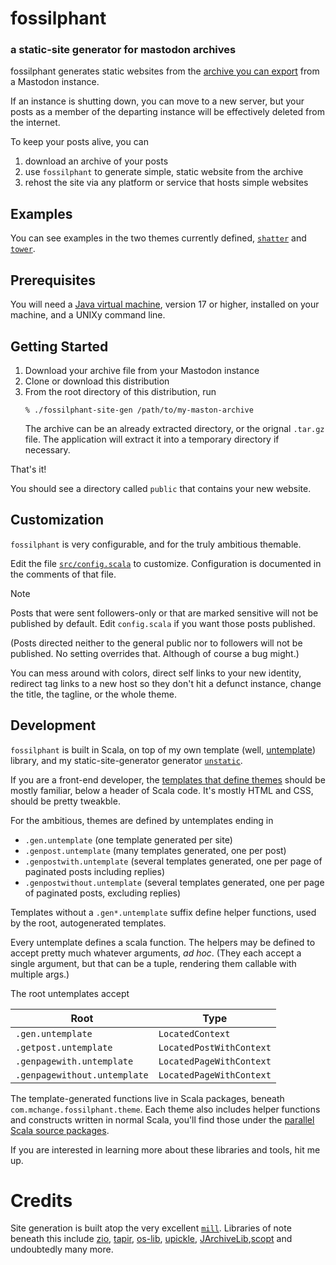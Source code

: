 # fossilphant

### a static-site generator for mastodon archives

fossilphant generates static websites from the
[archive you can export](https://allthings.how/how-to-export-and-import-your-data-on-mastodon/)
from a Mastodon instance.

If an instance is shutting down, you can move to a new server,
but your posts as a member of the departing instance will be effectively
deleted from the internet.

To keep your posts alive, you can

1. download an archive of your posts
2. use `fossilphant` to generate simple, static website
   from the archive
3. rehost the site via any platform or service that hosts simple websites

## Examples

You can see examples in the two themes currently defined,
[`shatter`](https://www.mchange.com/projects/fossilphant/example/shatter)
and [`tower`](https://www.mchange.com/projects/fossilphant/example/tower).

## Prerequisites

You will need a [Java virtual machine](https://www.oracle.com/java/technologies/java-se-glance.html),
version 17 or higher, installed on your machine, and a UNIXy command line.

## Getting Started

1. Download your archive file from your Mastodon instance
2. Clone or download this distribution
3. From the root directory of this distribution, run
   ```plaintext
   % ./fossilphant-site-gen /path/to/my-maston-archive
   ```
   The archive can be an already extracted directory, or the orignal
    `.tar.gz` file. The application will extract it into a
   temporary directory if necessary.

That's it!

You should see a directory called `public`
that contains your new website.

## Customization

`fossilphant` is very configurable, and for the truly ambitious
themable.

Edit the file [`src/config.scala`](src/config.scala) to customize.
Configuration is documented in the comments of that file.

> [!NOTE]  
> Posts that were sent followers-only or that are marked sensitive
> will not be published by default. Edit `config.scala` if you want
> those posts published.
> 
> (Posts directed neither to the general public
> nor to followers will not be published. No setting overrides that.
> Although of course a bug might.)

You can mess around with colors, direct self links to your new identity,
redirect tag links to a new host so they don't hit a defunct instance,
change the title, the tagline, or the whole theme.

## Development

`fossilphant` is built in Scala, on top of my own template (well,
[untemplate](https://github.com/swaldman/untemplate-doc#readme)) library,
and my static-site-generator generator [`unstatic`](https://github.com/swaldman/unstatic).

If you are a front-end developer, the
[templates that define themes](untemplate/com/mchange/fossilphant/theme)
should be mostly familiar, below a header of Scala code. It's mostly
HTML and CSS, should be pretty tweakble.

For the ambitious, themes are defined by untemplates ending in
* `.gen.untemplate` (one template generated per site)
* `.genpost.untemplate`
(many templates generated, one per post)
* `.genpostwith.untemplate` (several templates generated, one per page of paginated posts including replies)
* `.genpostwithout.untemplate` (several templates generated, one per page of paginated posts, excluding replies)

Templates without a `.gen*.untemplate` suffix define helper functions,
used by the root, autogenerated templates.

Every untemplate defines a scala function. The helpers may be defined
to accept pretty much whatever arguments, _ad hoc_. (They each accept a
single argument, but that can be a tuple, rendering them callable with
multiple args.)

The root untemplates accept

| Root                         | Type                     |
|------------------------------|--------------------------|
| `.gen.untemplate`            | `LocatedContext`         |
| `.getpost.untemplate`        | `LocatedPostWithContext` | 
| `.genpagewith.untemplate`    | `LocatedPageWithContext` |
| `.genpagewithout.untemplate` | `LocatedPageWithContext` |

The template-generated functions live in Scala packages, beneath `com.mchange.fossilphant.theme`.
Each theme also includes helper functions and constructs written in normal Scala,
you'll find those under the [parallel Scala source packages](src/com/mchange/fossilphant/theme).

If you are interested in learning more about these libraries and tools, hit me up.

# Credits

Site generation is built atop the very excellent [`mill`](https://github.com/com-lihaoyi/mill).
Libraries of note beneath this include [zio](https://zio.dev/), [tapir](https://tapir.softwaremill.com/en/latest/),
[os-lib](https://github.com/com-lihaoyi/os-lib), [upickle](https://com-lihaoyi.github.io/upickle/),
[JArchiveLib](https://rauschig.org/jarchivelib/),[scopt](https://github.com/scopt/scopt) and undoubtedly many more.
